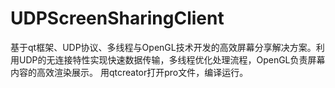# UDPScreenSharingClient
基于qt框架、UDP协议、多线程与OpenGL技术开发的高效屏幕分享解决方案。利用UDP的无连接特性实现快速数据传输，多线程优化处理流程，OpenGL负责屏幕内容的高效渲染展示。
用qtcreator打开pro文件，编译运行。
